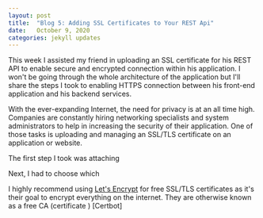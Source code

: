 ```yaml
---
layout: post
title:  "Blog 5: Adding SSL Certificates to Your REST Api"
date:   October 9, 2020
categories: jekyll updates
---
```


This week I assisted my friend in uploading an SSL certificate for his REST API to enable secure and encrypted connection within his application. I won't be going through the whole architecture of the application but I'll share the steps I took to enabling HTTPS connection between his front-end application and his backend services. 

With the ever-expanding Internet, the need for privacy is at an all time high. Companies are constantly hiring networking specialists and system administrators to help in increasing the security of their application. One of those tasks is uploading and managing an SSL/TLS certificate on an application or website. 

The first step I took was attaching 

Next, I had to choose which 

I highly recommend using [Let's Encrypt][let-encrypt] for free SSL/TLS certificates as it's their goal to encrypt everything on the internet. They are otherwise known as a free CA (certificate ) [Certbot]

[let-encrypt]: https://letsencrypt.org/ 